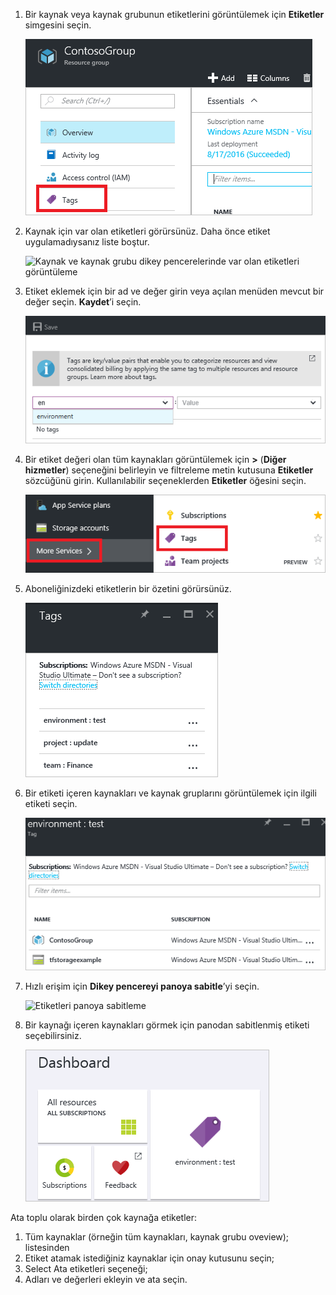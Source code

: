 1. Bir kaynak veya kaynak grubunun etiketlerini görüntülemek için **Etiketler** simgesini seçin. 
   
     ![Kaynak ve kaynak grubu dikey pencerelerinde etiket seçme](./media/resource-manager-tag-resources/select-tag-icon.png)
2. Kaynak için var olan etiketleri görürsünüz. Daha önce etiket uygulamadıysanız liste boştur. 

     ![Kaynak ve kaynak grubu dikey pencerelerinde var olan etiketleri görüntüleme](./media/resource-manager-tag-resources/existing-tags.png)
3. Etiket eklemek için bir ad ve değer girin veya açılan menüden mevcut bir değer seçin. **Kaydet**’i seçin.

     ![Yeni etiket ekleme](./media/resource-manager-tag-resources/tag-resources.png)
3. Bir etiket değeri olan tüm kaynakları görüntülemek için **>** (**Diğer hizmetler**) seçeneğini belirleyin ve filtreleme metin kutusuna **Etiketler** sözcüğünü girin. Kullanılabilir seçeneklerden **Etiketler** öğesini seçin.
   
     ![Gözatma hub’ı üzerinden etiket bulma](./media/resource-manager-tag-resources/browse-tags.png)
4. Aboneliğinizdeki etiketlerin bir özetini görürsünüz.
   
     ![Tüm etiketleri göster](./media/resource-manager-tag-resources/tag-taxonomy.png)
5. Bir etiketi içeren kaynakları ve kaynak gruplarını görüntülemek için ilgili etiketi seçin.
   
     ![Etiketli kaynakları görüntüleme](./media/resource-manager-tag-resources/show-tagged-resources.png)
6. Hızlı erişim için **Dikey pencereyi panoya sabitle**’yi seçin.
   
     ![Etiketleri panoya sabitleme](./media/resource-manager-tag-resources/pin-tag.png)
7. Bir kaynağı içeren kaynakları görmek için panodan sabitlenmiş etiketi seçebilirsiniz.

     ![Etiketleri panoya sabitleme](./media/resource-manager-tag-resources/show-pinned-tag.png)


Ata toplu olarak birden çok kaynağa etiketler:
1. Tüm kaynaklar (örneğin tüm kaynakları, kaynak grubu oveview); listesinden
2. Etiket atamak istediğiniz kaynaklar için onay kutusunu seçin;
3. Select Ata etiketleri seçeneği;
4. Adları ve değerleri ekleyin ve ata seçin.
